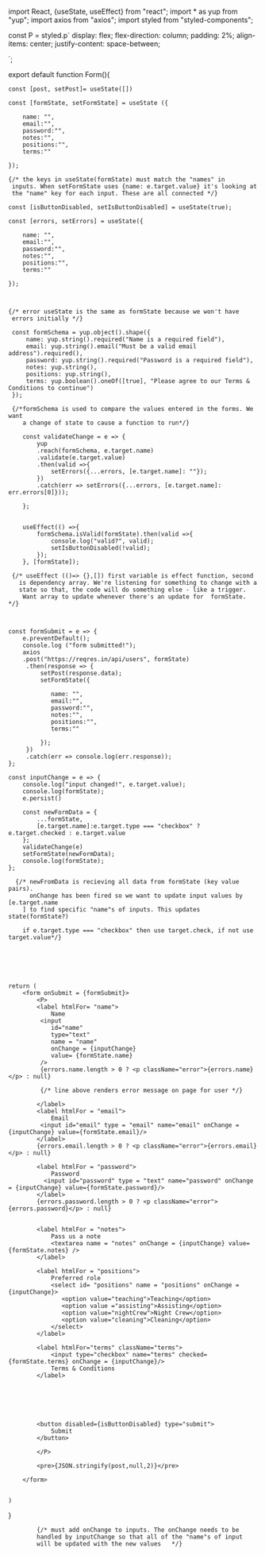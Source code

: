 import React, {useState, useEffect} from "react";
import * as yup from "yup";
import axios from  "axios";
import styled from "styled-components";



const P = styled.p`
display: flex;
flex-direction: column;
padding: 2%;
align-items: center;
justify-content: space-between;

`;


export default function Form(){

    const [post, setPost]= useState([])

    const [formState, setFormState] = useState ({

        name: "",
        email:"",
        password:"",
        notes:"",
        positions:"",
        terms:"" 

    });

    {/* the keys in useState(formState) must match the "names" in 
     inputs. When setFormState uses {name: e.target.value} it's looking at
     the "name" key for each input. These are all connected */}

    const [isButtonDisabled, setIsButtonDisabled] = useState(true);

    const [errors, setErrors] = useState({

        name: "",
        email:"",
        password:"",
        notes:"",
        positions:"",
        terms:"" 

    });

    
    
    {/* error useState is the same as formState because we won't have
     errors initially */}

     const formSchema = yup.object().shape({
         name: yup.string().required("Name is a required field"),
         email: yup.string().email("Must be a valid email address").required(),
         password: yup.string().required("Password is a required field"),
         notes: yup.string(),
         positions: yup.string(),
         terms: yup.boolean().oneOf([true], "Please agree to our Terms & Conditions to continue")
     });
     
     {/*formSchema is used to compare the values entered in the forms. We want
        a change of state to cause a function to run*/}

        const validateChange = e => {
            yup
            .reach(formSchema, e.target.name)
            .validate(e.target.value)
            .then(valid =>{
                setErrors({...errors, [e.target.name]: ""});
            })
            .catch(err => setErrors({...errors, [e.target.name]: err.errors[0]}));
        
        };


        useEffect(() =>{
            formSchema.isValid(formState).then(valid =>{
                console.log("valid?", valid);
                setIsButtonDisabled(!valid);
            });
        }, [formState]);

     {/* useEffect (()=> {},[]) first variable is effect function, second
       is dependency array. We're listening for something to change with a 
       state so that, the code will do something else - like a trigger.
        Want array to update whenever there's an update for  formState.   */}



    const formSubmit = e => {
        e.preventDefault();
        console.log ("form submitted!");
        axios
        .post("https://reqres.in/api/users", formState)
         .then(response => {
             setPost(response.data);
             setFormState({

                name: "",
                email:"",
                password:"",
                notes:"",
                positions:"",
                terms:"" 

             });
         })
         .catch(err => console.log(err.response));
    };

    const inputChange = e => {
        console.log("input changed!", e.target.value);
        console.log(formState);
        e.persist()

        const newFormData = {
            ...formState,
            [e.target.name]:e.target.type === "checkbox" ? e.target.checked : e.target.value
        };
        validateChange(e)
        setFormState(newFormData);
        console.log(formState);
    };

      {/* newFromData is recieving all data from formState (key value pairs).
          onChange has been fired so we want to update input values by [e.target.name
        ] to find specific "name"s of inputs. This updates state(formState?)
    
        if e.target.type === "checkbox" then use target.check, if not use target.value*/}

   




    return (
        <form onSubmit = {formSubmit}>
            <P>
            <label htmlFor= "name">
                Name
             <input 
                id="name" 
                type="text" 
                name = "name" 
                onChange = {inputChange} 
                value= {formState.name}
             />
             {errors.name.length > 0 ? <p className="error">{errors.name}</p> : null}

             {/* line above renders error message on page for user */}

            </label>
            <label htmlFor = "email">
                Email
             <input id="email" type = "email" name="email" onChange = {inputChange} value={formState.email}/>
            </label>
            {errors.email.length > 0 ? <p className="error">{errors.email}</p> : null}

            <label htmlFor = "password">
                Password
              <input id="password" type = "text" name="password" onChange = {inputChange} value={formState.password}/>
            </label>
            {errors.password.length > 0 ? <p className="error">{errors.password}</p> : null}
            

            <label htmlFor = "notes">
                Pass us a note 
                <textarea name = "notes" onChange = {inputChange} value={formState.notes} />
            </label>

            <label htmlFor = "positions">
                Preferred role
                <select id= "positions" name = "positions" onChange = {inputChange}>
                   <option value="teaching">Teaching</option>
                   <option value ="assisting">Assisting</option>
                   <option value="nightCrew">Night Crew</option>
                   <option value="cleaning">Cleaning</option>
                </select>
            </label>

            <label htmlFor="terms" className="terms">
                <input type="checkbox" name="terms" checked={formState.terms} onChange = {inputChange}/>
                Terms & Conditions
            </label>
            
            
                
           
        

            <button disabled={isButtonDisabled} type="submit">
                Submit
            </button>

            </P>

            <pre>{JSON.stringify(post,null,2)}</pre>
            
        </form>
    

    )
}

            {/* must add onChange to inputs. The onChange needs to be 
            handled by inputChange so that all of the "name"s of input
            will be updated with the new values   */}